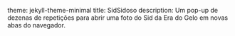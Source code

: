 theme: jekyll-theme-minimal
title: SidSidoso
description: Um pop-up de dezenas de repetições para abrir uma foto do Sid da Era do Gelo em novas abas do navegador.
